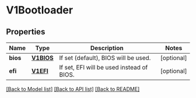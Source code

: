 # V1Bootloader

## Properties
Name | Type | Description | Notes
------------ | ------------- | ------------- | -------------
**bios** | [**V1BIOS**](V1BIOS.md) | If set (default), BIOS will be used. | [optional] 
**efi** | [**V1EFI**](V1EFI.md) | If set, EFI will be used instead of BIOS. | [optional] 

[[Back to Model list]](../README.md#documentation-for-models) [[Back to API list]](../README.md#documentation-for-api-endpoints) [[Back to README]](../README.md)



